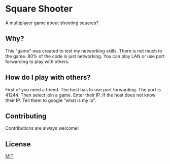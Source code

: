 
# Square Shooter
A multiplayer game about shooting squares?

## Why?
This "game" was created to test my networking skills. There is not much to the game.
80% of the code is just networking. You can play LAN or use port forwarding to play with others. 

## How do I play with others?
First of you need a friend. The host has to use port forwarding. The port is 41244. 
Then select join a game. Enter their IP. If the host does not know their IP. Tell them to  google "what is my ip". 



## Contributing

Contributions are always welcome!


## License

[MIT](https://choosealicense.com/licenses/mit/)

